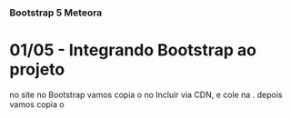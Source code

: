 ### Bootstrap 5 Meteora

# 01/05 - Integrando Bootstrap ao projeto

no site no Bootstrap vamos copia o <link> no Incluir via CDN, e cole na <head>. depois vamos copia o <script> e coloca no fechamento da tag <Body> 


# 01/07 - Explorando a documentação do Bootstrap

no fragma o WIREFRAME é os esqueleto que recebomos no projeto, mostrando como vamos deixar os elementos na posição correta

site Bootstrap -> Document -> components -> navBar

NavBar é a parte de cima

para abrir no browser é só clicar em cima do arquivo com mouse esquerdo

no carousel vamos escoler o terceiro e clicar no raío e copiar toda a div
para colocar o carrosel para rodar vamos no (Autoplaying carousels) vamos copiar o data-bs-ride="carousel"
    <div id="carouselExampleCaptions" class="carousel slide" data-bs-ride="carousel">

# 02/02 - Inserindo mais componentes

vamos deixar o menu humburguer só para celulares, tablet vai ser normal, vamos resolver essse problema

bootstrap -> Docs -> Layouts -> Breakpoints

<nav class="navbar navbar-expand-md bg-body-tertiary"> vamos atualizar collcando md, que é o que mostrou na tabela no Available breakpoints
  

# 02/05 - Grid no Bootstrap

bootstrap -> Docs -> Layouts -> Grid

ele distribui a tela em 12 partes 

"Alt + Shift + F” para indentar o código

# 02/06 - Grid e Brealpoints

mx- : margem e x é da direita e esquerda.
g: é o gap "o espaço entre os elementos"

vamos unir as telas 
    <div class="col-6 col-md-4 col-xxl-2">

***
Exemplos sobre a grid 
Supondo que em um projeto, há uma div com 4 imagens no seu interior, sendo necessário organizar essas imagens da seguinte forma:
Para telas a partir de 768px de largura ficam 2 imagens por linha;
Para telas pequenas deve ficar 1 imagem por linha.
Utilizando das soluções do Bootstrap de Grid + Breakpoints, qual a opção permite chegar nesse resultado:
<div class="row">
  <img class="col-12 col-md-6" src="./assets/imagem-1" alt="Descrição imagem 1">
  <img class="col-12 col-md-6" src="./assets/imagem-2" alt="Descrição imagem 2">
  <img class="col-12 col-md-6" src="./assets/imagem-3" alt="Descrição imagem 3">
  <img class="col-12 col-md-6" src="./assets/imagem-4" alt="Descrição imagem 4">
</div>

 "pb-4" do Bootstrap representa o espaçamento inferior

# 03/02 - Bootstrap Icons

isso é uma atalho para criar 3 divs ( div*3>div*3 ).

vamos criar os Icones 

Bootstrap -> Icons -> Install -> CDN
copia o <Link> e cole no <Head>

agora podemos utilizar os Icones

# 03/04 - Ajustando fontes

vamos mudar o tamanho do icone, o mesmo que utilizamos para stylizar os textos vamos stylizar os icone
bootstrap -> Docs -> Utilities -> text -> Font size

 <div><i class="bi bi-arrow-repeat fs-1"></i></div>

# 03/05 -  sintaxe de espaçamento

Resumão de espaçamento no Bootstrap 5
O Bootstrap inclui uma ampla variedade de utilitários destinados ao espaçamento, que podem ser aplicados em todos os pontos de quebra (sm, md, lg, xl e xxl).

Para aplicar a classe de espaçamento é bem simples, basta seguir a regra do tipo + direção + valor. Mas calma, vamos olhar cada um em detalhes!

Tipo
O tipo do espaçamento indica se aquele valor que está sendo aplicado é referente ao margin ou ao padding, que são representados na classe pelas letras m e p, respectivamente.

Direção
Uma outra informação importante que compõe a classe é pra qual lado esse espaçamento será aplicado, temos algumas opções.

t - significa top ou topo e é aplicado superiormente
b - vem de bottom e é aplicado abaixo ou inferiormente
s - vem de start e se refere ao left ou lado esquerdo do elemento
e - vem de end e se refere ao right ou lado direito do elemento
x - do eixo x ou horizontal, é aplicado à esquerda e direita do elemento
y - do eixo y ou vertical, é aplicado acima e abaixo do elemento
blank - aplica em todos os 4 lados do elemento

Valor
Por último, só ficou faltando dizer qual o valor que será aplicado de espaçamento, o que varia de 0 até 5 e é utilizado o rem como unidade de medida padrão.

0 elimina o espaçamento já definido
1 ou 0.25rem
2 ou 0.5rem
3ou 1rem
4 ou 1.5rem
5 ou 3rem
auto calcula automaticamente um valor para a propriedade margin ou m.
Um ponto interessante, é que ocorre um cálculo em que a variável Sass $spacer é multiplicada ao valor em rem da classe. Por exemplo, o 1 corresponde ao valor $spacer * 0.25 e isso irá ocorrer para todos os outros. Com isso, é possível modificar o valor da variável para outro valor a ser multiplicado e caso não aconteça, irá seguir o valor padrão em rem.

Resultado final
Com esses três parâmetros a classe de espaçamento está pronta para ser utilizada, veja um exemplo abaixo.

Aplicação no HTML
<h1 class="ms-1">Olá Mundo!</h1>
No CSS por debaixo dos panos
.ms-1 {
  margin-left: ($spacer * .25) !important;
}

# 03/07 - Flexbox no Bootstrap

vamos definir uma largura para os icones 
bootstrap -> Docs -> utilities -> sizing no bootstrap ele tem valores fixo  25%, 50%, 75%, 100%, que não tem como alterar os valores do
vamos fazer isso no css

vamos criar uma <div> para inglobar todas as três divs para uzarmos flex boox
 <div class="d-flex">
 <div class="d-flex flex-column align-items-center gap-3">

 para colocar os icones ao lado e do texto vamos criar outra <div>
<div class="d-flex flex-column align-items-center gap-3">
<div class="divs-facilidades">
    <div><i class="bi bi-x-diamond fs-1"></i></div>
    <div> <!-- div criada-->
        <div class="ms-3 mb-1">PAGUE COM PIX</div>
        <div class="texto-menor">Ganhe 5% OFF em Pagementos via PIX.</div>
    </div>
</div>
 <div class="ms-3 mb-1">TROCA GRÁTIS</div>

 nas 3 div div class="divs-facilidades d-flex"> acrescentei ao d-flex e o icone ficou ao lado do texto

 agra vamos desgrudar o texto de baixo do icone
 <div class="texto-menor ms-3">Moda responsável, que respeita o meio ambiente.</div>
 add ms-3 para colocar uma margem ao lado esquerdo

 adicionamos uma padding bottom de valor 4 <section class="pb-4">

# 03/08 - Desafio: Flexbox e Breakpoints

vamos colocar os icones e os textos <divs facilidades> para ficar em row/linha 
 <div class="d-flex flex-column flex-lg-row align-items-center justify-content-center gap-3 px-3">
 <div class="divs-facilidades d-flex align-items-center">

# 03/06-  Para saber mais: classes do Flexbox no Bootstrap
Não é novidade que o uso de Flexbox é uma maneira poderosa de organizar o layout e dispor elementos na tela, inclusive temos até um curso sobre Flexbox aqui na Alura! E utilizá-lo em conjunto com o Bootstrap, é a união perfeita! Isso porque você irá gerenciar rapidamente o layout, por meio de um conjunto extremamente completo de utilitários.

Manual do Flex no Bootstrap 5
Flex Container
Use d-flex e d-inline-flex: para criar um container flexbox comum ou em linha e transformar os elementos filhos diretos em itens flexíveis.

Modificando a direção
O padrão de direção no flex é row ou linha, então ao utilizar o Bootstrap e aplicar a classe d-flex, por padrão a classe flex-row também é aplicada. Utilize flex-column para definir uma direção vertical.

Alinhamento dos itens e da caixa
Itens Flexíveis
Justificando no eixo principal (eixo x por padrão e eixo y no flex-column )
Use a classe justify-content- e em seguida aplique uma das direções que gostaria de alinhar, como por exemplo start, end, center, between, around ou evenly.

Alinhando no eixo cruzado (eixo y por padrão e eixo x no flex-column )
Use a classe align-items- e assim como anteriormente, aplique uma das direções que gostaria de alinhar, como start, end, center, baseline ou stretch. Essa propriedade alinha de uma vez só todos os itens.

Caso você queira alinhar apenas 1 item flexível, você pode aplicar a classe diretamente nesse elemento e ao invés de align-items- ficará align-self-

O container
Para alinhar a caixa do Flexbox em si, utilize a classe align-content-, somada a direção que gostaria de aplicar, ou seja, start, end, center, between, around ou stretch.

Capacidade de encolher e expandir
Para fazer com que um um item flexível tenha a capacidade de crescer para preencher o espaço disponível, utilize o utilitário flex-grow-, por exemplo, com flex-grow-1 o elemento usa todo o espaço disponível, enquanto permite que os outros itens flexíveis ocupem o espaço restante.

E quando há a necessidade de fazer com que um item flexível encolha para que outro item tenha espaço, utiliza-se a classe flex-shrink- e o valor.

Quebrando de linha
O padrão no flex é a ausência de quebra de linha, então ao utilizar o Bootstrap e aplicar a classe d-flex, por padrão a classe flex-nowrap também é aplicada. Caso queira que após os elementos filhos ocuparem a largura total do container, ocorra a quebra para linha de baixo, utilize o utilitário flex-wrap.

Ordenando itens
É possível alterar a ordem visual de itens flexíveis específicos com a propriedade order do CSS, no bootstrap o utilitário também leva o mesmo nome que a propriedade somado ao valor inteiro de 0 a 5, exemplo: order-3.

Uma observação importante é que para todos os utilitários citados acima, é possível adicionar uma abreviação de breakpoint para modificar a estilização de acordo com a *responsividade. Por exemplo: .align-self-lg-start.


# 04/03 - Conhecendo a documentação de estilos (Customize)

vamos colocar o icone na janela que fica na barra de pesquisa

uma atalho :  link:favicon e abertar enter cria a tag:  <link rel="shortcut icon" href="favicon.ico" type="image/x-icon">

<link rel="shortcut icon" href="./assets/favicon.png" type="image/x-icon">

vamos alterar a cor: bootstrap -> Docs -> Customize -> color
<nav class="navbar navbar-expand-md bg-black navbar-dark">

bg-black: colocou a background 
navbar-dark: clariou as palavras

vamos inserir um logo no navBar:
 <a class="navbar-brand" href="#">
    <h1 class="m-0"><img class="d-block" src="./assets/logo-meteora.png" alt="Logo da loja Meteora"/></h1>
</a>

agora vamos zera o valor da margem que veio com o ícone, insirindo esse display-block (class="d-block")
class="m-0 na tag h1
<input class="form-control me-2 rounded-0" type="search" placeholder="Digite o produto" aria-label="Search">
insirir rounded-0 para tirar o arredondamento

 <button class="btn btn-outline-light rounded-0" type="submit">Buscar</button>
 tiramos o redondamento e mudamos a cor de verde para branco com -light
 style.css
 .verde-limao{
    color: #DAFF01;
}
.botao-lilas{
    background-color: #9353FF;
}
e colocado assim: <a href="#" class="btn btn-primary botao-lilas rounded-0 border-0"> ver mais </a>
<div><i class="verde-limao bi bi-x-diamond fs-1"></i></div>


***
obs: <link rel="stylesheet" href="./style.css"> ele tem que se colocado abaixo do <link> Bootstrap, para funcionar as stylizações do arquivo style.css

# 04/06 - Imagens e Breakpoints

vamos adicionar uma imagem no carosel
<img class="img-fluid" src="./assets/Mobile/banner1-mobile.png" alt="Banner" />

e para ajustar a img vamos utiliza o img-fluid, 

<img class="img-fluid" src="./assets/Tablet/banner1-tablet.png" alt="Mulher vestindo blusa rosa, em fundo lilás." />

vamos utilizar breakpoint para esconder a img p/ tlabet, quando estiver em mobile tela menor, utilizando a classe none:

Bootstrap -> Doc -> Layouts -> Breakpoint
<img class="img-fluid d-none d-md-block d-xl-none" src="./assets/Tablet/banner1-tablet.png" alt="Mulher vestindo blusa rosa, em fundo lilás."/>
d-none (é uma display none)

d-md-block para aparecer quando a tela ficar maior

e vamos esconer para a tela de Moblie com a class=' d-md-none'

d-xl-none : para esconder quando a tela estiver maior ainda
d-xl-block: display, tamanho da tela Extra large xl, diplay block

as modificações dos slides do carosel ficou assim:
<div class="carousel-item position-relative">
        <img class="w-100 img-fluid d-md-none" src="./assets/Mobile/banner3-mobile.png" alt="Homem negro vestindo uma roupa cinza, no fundo laranja."/>
        <img class="w-100 img-fluid d-none d-md-block d-xl-none" src="./assets/Tablet/banner3-tablet.png" alt="Homem negro vestindo uma roupa cinza, no fundo laranja."/>
        <img class="w-100 img-fluid d-none d-xl-block" src="./assets/Desktop/banner3-desktop.png" alt="Homem negro vestindo uma roupa cinza, no fundo laranja."/>
        <div class="carousel-caption position-absolute posicao ">
            <h5 class="fs-1">COLEÇÃO ATEMPORAL</h5>
            <p>Alto impacto visual, baixo impacto ambiental.</p>
        </div>
    </div>
</div>
Por fim é necessário incluir no arquivo CSS um estilo para a classe posicao dentro de uma media query para alterar a posição dos textos em telas menores que 768px e fora do media query para telas de tablets e desktops. Ficaria assim:
.posicao{
    top: 40%;
}

@media(max-width: 767px){
    .posicao{
        top:60%;
    }
}
isso fara o texto ficar no meio 

# 05/02 - Finalizando imagens com Breakpoint

vamos dá os espaçamentos 
my : margem top e buttom
mx : left e right

para colocar o titulo centralizado no mobile colocar container na class
 <h2 class="container text-center my-3"> Produtos que estão bombando! </h2>

 para tirar o arendondamento : rounded-0 border-0

  <div class="col-6 col-md-4 col-xl-2 ">
            <div>
                <div class="card rounded-0 border-0">
                    <img class="d-md-none d-block" src="./assets/Mobile/categorias/categoria-camiseta.png"
                        alt="Camiseta verde de manga curta, com detalhe vermelho.">
                    <img class="d-none d-md-block d-xl-none" src="./assets/Tablet/categorias/categoria-camiseta.png"
                        alt="Camiseta verde de manga curta, com detalhe vermelho.">
                    <img class="d-none d-xl-block" src="./assets/Desktop/categorias/categoria-camiseta.png"
                        alt="Camiseta verde de manga curta, com detalhe vermelho.">
                    <div class="card-header bg-black text-bg-dark">
                        <p class="text-center navbar-dark">Camisetas</p>
                    </div>
                </div>
            </div>
        </div>

    d-md-none: vamos dá um display none quando a tela tiver 768px de whith "desaparecer"
    d-block para "Aparecer " quando a tela tiver menor
    d-none é para já ficar escondida
    d-md-block vai aparecer quando estiver 768 px telas de tablet
    d-xl-none esconde para telas maiores

# 05/03 - DEsafio inserindo imagem aos cards
<div class="col-12 col-md-6 col-xl-4 pb-4">
    <div class="card rounded-0">
        <img class="d-md-none d-block" src="./assets/Mobile/produtos/camiseta.png"
            alt="Homem branco vestindo uma camiseta amarela.">
        <img class="d-none d-xl-none d-md-block" src="./assets/Tablet/produtos/camiseta.png"
            alt="Homem branco vestindo uma camiseta amarela.">
        <img class="d-none d-xl-block" src="./assets/Desktop/produtos/camiseta.png"
            alt="Homem branco vestindo uma camiseta amarela.">

        <div class="card-body">
            <h5 class="card-title fw-bold">Camiseta conforto</h5>
            <p class="card-text">
                Multicores e tamanhos. Tecido de algodão 100%, fresquinho para o verão.
                Moldagem unissex.
            </p>
            <p class="fw-bold">R$70,00</p>
            <a href="#" class="btn btn-primary botao-lilas rounded-0 border-0"> ver mais </a>
        </div>
    </div>
</div>